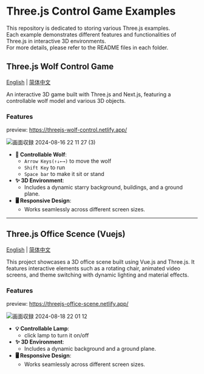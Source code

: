 # Three.js Control Game Examples

This repository is dedicated to storing various Three.js examples. <br/>
Each example demonstrates different features and functionalities of Three.js in interactive 3D environments. <br/>
For more details, please refer to the README files in each folder.<br/>

## Three.js Wolf Control Game
[English](./wolf-control-game/README.md) | [简体中文](./wolf-control-game/README_zh.md)

An interactive 3D game built with Three.js and Next.js, featuring a controllable wolf model and various 3D objects.


### Features

preview: https://threejs-wolf-control.netlify.app/

![画面収録 2024-08-16 22 11 27 (3)](https://github.com/user-attachments/assets/5b8fe404-d1e8-40a9-96a3-30e1be14f605)


- **🐺 Controllable Wolf**: 
  - `Arrow Keys(↑↓←→)` to move the wolf
  - `Shift Key` to run
  - `Space bar` to make it sit or stand
- **✨ 3D Environment**: 
  - Includes a dynamic starry background, buildings, and a ground plane.
- **🖥 Responsive Design**: 
  - Works seamlessly across different screen sizes.

***

## Three.js Office Scence (Vuejs)
[English](./office-scene-vue-model/README.md) | [简体中文](./office-scene-vue-model/README_zh.md)

This project showcases a 3D office scene built using Vue.js and Three.js. It features interactive elements such as a rotating chair, animated video screens, and theme switching with dynamic lighting and material effects.

### Features

preview: https://threejs-office-scene.netlify.app/



![画面収録 2024-08-18 22 01 12](https://github.com/user-attachments/assets/c72da59a-cf2c-4035-8c36-15284f110611)





- **💡 Controllable Lamp**: 
  - click lamp to turn it on/off
- **✨ 3D Environment**: 
  - Includes a dynamic background and a ground plane.
- **🖥 Responsive Design**: 
  - Works seamlessly across different screen sizes.
